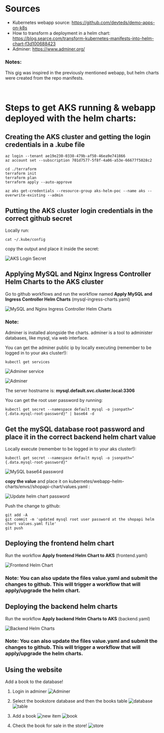 # Sources

- Kubernetes webapp source: https://github.com/devteds/demo-apps-on-k8s
- How to transform a deployment in a helm chart: https://blog.searce.com/transform-kubernetes-manifests-into-helm-chart-f3d100688423
- Adminer: https://www.adminer.org/

### Notes:
This gig was inspired in the previously mentioned webapp, but helm charts were created from the repo manifests.

<br/>

# Steps to get AKS running & webapp deployed with the helm charts:


## Creating the AKS cluster and getting the login credentials in a .kube file

```
az login --tenant ae19e230-0338-479b-af50-46ea9e741866
az account set --subscription 701d7577-5f8f-4a06-a53e-66677f5028c2

cd ./terraform
terraform init
terraform plan
terraform apply --auto-approve

az aks get-credentials --resource-group aks-helm-poc --name aks --overwrite-existing --admin

```


## Putting the AKS cluster login credentials in the correct github secret

Locally run: 
```
cat ~/.kube/config
```

copy the output and place it inside the secret:

![AKS Login Secret](images/aks-login-secret.png)


## Applying MySQL and Nginx Ingress Controller Helm Charts to the AKS cluster

Go to github workflows and run the workflow named **Apply MySQL and Ingress Controller Helm Charts** (mysql-ingress-charts.yaml)

![MySQL and Nginx Ingress Controller Helm Charts](images/mysql-ingress-charts.png)

### Note:

Adminer is installed alongside the charts. adminer is a tool to administer databases, like mysql, via web interface.

You can get the adminer public ip by locally executing (remember to be logged in to your aks cluster!):
```
kubectl get services
```

![Adminer service](images/adminer-service.png)

![Adminer](images/adminer.png)

The server hostname is: **mysql.default.svc.cluster.local:3306**

You can get the root user password by running:
```
kubectl get secret --namespace default mysql -o jsonpath="{.data.mysql-root-password}" | base64 -d
```


## Get the mySQL database root password and place it in the correct backend helm chart value

Locally execute (remember to be logged in to your aks cluster!):
```
kubectl get secret --namespace default mysql -o jsonpath="{.data.mysql-root-password}"
```

![MySQL base64 password](images/mysql-base64-password.png)

**copy the value** and place it on kubernetes/webapp-helm-charts/envs/<choose-env>/shopapi-chart/values.yaml :

![Update helm chart password](images/update-password.png)

Push the change to github:
```
git add -A
git commit -m 'updated mysql root user password at the shopapi helm chart values.yaml file'
git push
```


## Deploying the frontend helm chart

Run the workflow **Apply frontend Helm Chart to AKS** (frontend.yaml)

![Frontend Helm Chart](images/frontend.png)

### Note: You can also update the files value.yaml and submit the changes to github. This will trigger a workflow that will apply/upgrade the helm chart.


## Deploying the backend helm charts

Run the workflow **Apply backend Helm Charts to AKS** (backend.yaml)

![Backend Helm Charts](images/backend.png)

### Note: You can also update the files value.yaml and submit the changes to github. This will trigger a workflow that will apply/upgrade the helm charts.


## Using the website

Add a book to the database!

1. Login in adminer 
![Adminer](images/adminer.png)

2. Select the bookstore database and then the books table
![database](images/database.png)
![table](images/table.png)

3. Add a book
![new item](images/new_item.png)
![book](images/book.png)

3. Check the book for sale in the store!
![store](images/store.png)